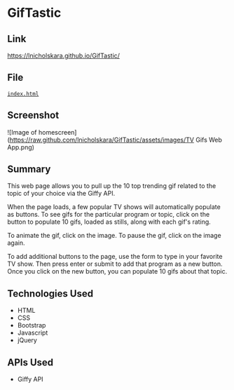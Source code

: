 # GifTastic

## Link

https://lnicholskara.github.io/GifTastic/

## File

[`index.html`](index.html)

## Screenshot

![Image of homescreen](https://raw.github.com/lnicholskara/GifTastic/assets/images/TV Gifs Web App.png)

## Summary

This web page allows you to pull up the 10 top trending gif related to the topic of your choice via the Giffy API.

When the page loads, a few popular TV shows will automatically populate as buttons. To see gifs for the particular program or topic, click on the button to populate 10 gifs, loaded as stills, along with each gif's rating.

To animate the gif, click on the image. To pause the gif, click on the image again.

To add additional buttons to the page, use the form to type in your favorite TV show. Then press enter or submit to add that program as a new button. Once you click on the new button, you can populate 10 gifs about that topic.

## Technologies Used

* HTML
* CSS
* Bootstrap
* Javascript
* jQuery

## APIs Used

* Giffy API
